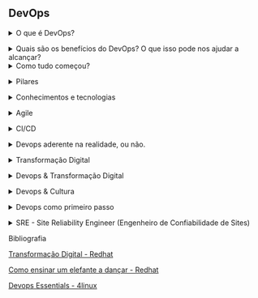 ## DevOps

<details>
<summary>O que é DevOps?</summary><br><b>

Antes de emitir qualquer opinião pessoal, é interessante observar o que as bigtech's dizem sobre devops:

Microsoft:

"DevOps é a união de pessoas, processos e produtos para permitir a entrega contínua de valor aos nossos usuários finais. A contração de" Dev "e" Ops "refere-se à substituição de Desenvolvimento e Operações em silos para criar equipes multidisciplinares que agora trabalham em conjunto com e práticas e ferramentas eficientes. As práticas essenciais de DevOps incluem planejamento ágil, integração contínua, entrega contínua e monitoramento de aplicativos. "

Red Hat:

"DevOps descreve abordagens para acelerar os processos pelos quais uma ideia (como um novo recurso de software, uma solicitação de aprimoramento ou uma correção de bug) vai do desenvolvimento à implantação em um ambiente de produção onde pode fornecer valor ao usuário. Essas abordagens exigem que as equipes de desenvolvimento e de operações se comuniquem com frequência e abordem seu trabalho com empatia por seus colegas de equipe. Escalabilidade e provisionamento flexível também são necessários. Com DevOps, aqueles que mais precisam de energia conseguem - por meio de autoatendimento e automação. Desenvolvedores, geralmente codificação em um ambiente de desenvolvimento padrão, trabalhe junto com as operações de TI para acelerar compilações, testes e lançamentos de software - sem sacrificar a confiabilidade. "

Google:

"... O movimento organizacional e cultural que visa aumentar a velocidade de entrega de software, melhorar a confiabilidade do serviço e construir propriedade compartilhada entre as partes interessadas do software"
</b></details>

<details>
<summary>Quais são os benefícios do DevOps? O que isso pode nos ajudar a alcançar?</summary><br><b>

* Colaboração
* Melhor entrega
* Segurança
* Velocidade
* Escala
* Confiabilidade
</b></details>

<details>
<summary>Como tudo começou?</summary><br><b>

* Manifesto ágil

Para falarmos sobre a história sobre DevOps, precisamos retroceder no tempo e falar sobre desenvolvimento e também sobre o manifesto ágil.
Em 2001, 17 desenvolvedores reuniram-se nas montanhas nevadas do estado norte-americano de Utah para discutir metodologias para processos de desenvolvimento e o resultado
deste encontro foi o então chamado manifesto ágil.

O Manifesto Ágil é uma declaração de valores e princípios essenciais para o desenvolvimento de software. 

Basicamente, o manifesto ágil  afirma que melhores resultados no desenvolvimento de software podem ser 
obtidos através da valorização de: 

  * Indivíduos e interações, mais que processos e ferramentas
  * Software em funcionamento, mais que documentação abrangente
  * Responder a mudanças, mais que seguir um plano

* Agile Conference

Em 2008 Andrew Schafer apresentou sua palestra de infraestrutura ágil para apenas uma pessoa, Patrick Debois. Guardem esses nomes. =)

* Velocity Conference

Em 2009, na Velocity Conference da O’Reilly, John Allspaw e Paul Hammond apresentaram “10+ Deploys per Day: Dev and Ops Cooperation at Flickr”.
Jogando luz a temas como

  * Interação entre os Desenvolvedores e a equipe de operações;
  * Como conseguir um aumento dos deploys com ferramentas e mudanças culturais.

Após lamentar no twitter sua não participação na palestra, Patrick Debois, recebeu a resposta do time do Flickr:

“Porque não organizar sua própria conferência de Velocity na Bélgica?”


* DevopsDays

Motivado pela palestra dos engenheiros da Flickr, Patrick Debois decidiu criar sua própria conferência na Bélgica, que ficou conhecida como DevOpsDays e foi um sucesso. Para lembrar
o dia, foi criada a tag #DevOps no Twitter, que posteriormente seria usado como o nome da cultura.
</b></details>

<details>
<summary>Pilares</summary><br><b>

C.A.M.S. ( Culture, Automation, Measure, Sharing)

C de Cultura
* Respeite a cultura.

Precisamos colaborar, compartilhar e entender a importância de manter uma relação saudável entre todas as áreas para que as equipes multidisciplinares possam trabalhar juntas e atingir os resultados.

A de Automação
* Automatize se possível

Quando falamos de DevOps, queremos eliminar o máximo de trabalho laboral possível, trabalho laboral é aquele trabalho repetitivo. Se você, por exemplo, gasta todo dia 30 minutos para efetuar uma determinada ação, porque não gastar um tempo superior, como, por exemplo, 2 horas para automatizar esta rotina e poupar esses 30 minutos a partir de então?

M de Medição
* Meça os resultados

Precisamos medir tudo que é possível: de processos a pessoas. Afinal, a única maneira de verificar se estamos no caminho certo ou melhorando é através da medição. O processo de melhoria contínua é o coração do DevOps!

S de Compartilhamento
Compartilhando feedbacks

Ambientes DevOps têm como uma das características fundamentais a cultura Blameless ou, em português, “Sem Culpa”, que é exatamente o que cria um ambiente propício ao compartilhamento. Não é sobre ninguém ser culpado por uma determinada ação que levou os sistemas a ficarem indisponíveis, é sobre todos se sentirem seguros e não terem medo de cometer erros. O erro faz parte do processo de aprendizado e deve ser compartilhado, assim como todas as melhorias que aplicamos em nosso ambiente de trabalho

</b></details>

<details>
<summary>Conhecimentos e tecnologias</summary><br><b>

![Devops roadmap](https://roadmap.sh/roadmaps/devops.png)

Fonte: https://roadmap.sh/devops

</b></details>

<details>
<summary>Agile</summary><br><b>

Agile é um processo de desenvolvimento de software que foca em pequenos entregáveis e um
processo cíclico que sempre mobiliza melhorias. O produto ﬁnal, nesse modelo, é entregue
em pequenas frações visando o conceito de melhoria contínua. Nesse sentido, é diferente
do modelo ainda utilizado em ambientes industriais, chamado waterfall, onde o projeto é
entregue por completo e, portanto, não responde às diferentes necessidades do cliente durante
o processo de desenvolvimento.

Com o Agile, trabalhamos com a a metodologia Scrum, que é um ﬂuxo de trabalho composto
de sprints (corridas) com ciclos curtos, normalmente de 1 a 2 semanas. Nessas sprints, são
realizadas reuniões diárias de 15 minutos chamadas de Daily Standup, normalmente feitas
com a equipe de pé, por isso o nome Standup. O objetivo é falar o que foi feito no dia anterior
e discutir os próximos passos, desbloqueando a equipe caso exista algum problema impedindo
o desenvolvimento. No término da sprint, é realizada uma reunião de Retrospectiva ou
Review, que serve para apontar o que foi aprendido e o que foi feito. Em seguida, ocorre a
reunião de Planning, onde trabalhamos o backlog, uma lista de tarefas a serem executadas
para selecionar quais serão as tasks que serão trabalhadas na próxima sprint.

</b></details>

<details>
<summary>CI/CD</summary><br><b>

CI/CD, continuous integration/continuous delivery, é um método para entregar aplicações com frequência aos clientes. Para isso, é aplicada a automação nas etapas do desenvolvimento de aplicações. Os principais conceitos atribuídos a esse método são integração, entrega e implantação contínuas. Com o CI/CD, é possível solucionar os problemas que a integração de novos códigos pode causar para as equipes de operações e desenvolvimento (o famoso “inferno de integração”).

Qual é a diferença entre CI e CD (e o outro CD)?

O acrônimo CI/CD tem alguns significados. “CI” sempre se refere à integração contínua, que é um processo de automação para desenvolvedores. Uma CI bem-sucedida é quando novas mudanças no código de uma aplicação são desenvolvidas, testadas e consolidadas regularmente em um repositório compartilhado. É a solução ideal para evitar conflitos entre ramificações quando muitas aplicações são desenvolvidas ao mesmo tempo.

“CD” se refere à entrega contínua e/ou à implantação contínua, conceitos relacionados e usados alternadamente às vezes. Em ambos os casos, se trata da automação de fases avançadas do pipeline, mas são usados às vezes separadamente para ilustrar o nível de automação presente.

Geralmente, a entrega contínua representa as mudanças feitas pelo desenvolvedor em uma aplicação, que são automaticamente testadas contra bugs e carregadas em um repositório, como o GitHub, ou em um registro de container. Nesse repositório, a equipe de operações pode implantar essas mudanças em um ambiente de produção ativo. Isso resolve o problema de baixa visibilidade e comunicação entre as equipes de negócios e desenvolvimento. Para isso, a finalidade da entrega contínua é garantir o mínimo de esforço na implantação de novos códigos.

A implantação contínua, outro significado para “CD”, se refere ao lançamento automático das mudanças feitas por um desenvolvedor do repositório à produção, onde podem ser usadas pelos clientes. Isso evita a sobrecarga das equipes de operações por conta dos processos manuais que atrasam a entrega de aplicações. Nesse conceito, são aproveitados os benefícios da entrega contínua ao automatizar a próxima etapa no pipeline.

![ci cd flow](img/ci-cd-flow.png)

Na abordagem de CI/CD, é possível especificar apenas as práticas relacionadas da integração e entrega contínuas ou as práticas dessas duas mais as da implantação contínua. Ainda há outra questão que dificulta o entendimento: às vezes, o termo “entrega contínua” é usado englobando também os processos da implantação contínua.

Por fim, não vale a pena se prender a esses conceitos. Basta se lembrar de que o CI/CD é, na verdade, um processo muitas vezes visto como um pipeline, que envolve a inclusão de um alto nível de automação e monitoramento contínuos no desenvolvimento de aplicações. Em cada caso, o que esses termos querem dizer depende da quantidade de automação implantada no pipeline de CI/CD. Muitas empresas começam adicionando CI e depois trabalham para automatizar a entrega e implantação. Por exemplo, como parte de aplicações nativas na nuvem.

</b></details>

<details>
<summary>Devops aderente na realidade, ou não.</summary><br><b>

Os aplicativos já não pertencem somente ao departamento de TI. Há uma expressão popular
na área de TI que diz que todas as empresas atuais são também empresas de softwares. E a
habilidade em fornecer novos serviços e funcionalidades aos clientes com rapidez é um dos
principais diferenciais competitivos. A agilidade da TI é o segredo para que startups superem os
enormes desafios e vençam as grandes batalhas. 

Alguns anos atrás, em gerações tecnológicas mais antigas, os departamentos de TI eram setores
internos que cuidavam da manutenção da infraestrutura e dos serviços corporativos. Algumas
empresas tinham a necessidade de contratar serviços externos, principalmente serviços web. No
entanto, essa era uma área ainda reduzida e restrita. A TI não era um departamento estratégico
ou que gerava receita, mas um ambiente de suporte considerado como um centro de custo.
Um dos resultados desse ambiente dedicado à infraestrutura é que os desenvolvedores não
tinham controle sobre a finalidade dos códigos criados. Os ciclos de lançamento eram longos,
e as mudanças eram lentas. O desenvolvedor trabalhava em um projeto em que o código
era enviado para fase de testes ou operações, e o lançamento era somente realizado alguns
meses depois. Por conta desse longo tempo de provisionamento, os engenheiros se sentiam
desmotivados a desenvolver novos códigos, pois nem sempre eles viam os códigos sendo
utilizados na prática.

A transformação digital e as modificações culturais e tecnológicas, como o DevOps, estão
proporcionando mudanças positivas e poderosas no processo de desenvolvimento, devolvendo o
prazer e gratificação na criação de novos códigos. Os desenvolvedores podem criar um projeto e
realmente vê-lo em execução. É uma mudança impactante, que transforma a criação de códigos
em processos imediatos. Ver um aplicativo em execução fornece aos desenvolvedores um ciclo
de feedback que os permitem aprimorar ou redesenhar os códigos sempre que necessário,
aumentando as chances de sucesso desses projetos. 

Transformação Digital

A transformação digital é uma mudança estratégica para as empresas. Com ela, é possível
adaptar os principais serviços de acordo com as demandas do setor ou conforme novas
regulamentações surgem, bem como lançar atualizações à medida que surgem novas
vulnerabilidades. 

No entanto, não existe uma definição comum para a transformação digital, mas podemos dizer que
ela envolve um processo de “mudança”. Algumas vezes, esse termo é usado para designar novas
arquiteturas (como microsserviços), novos processos (como DevOps) ou novas tecnologias (como
os containers e interfaces de programação de aplicativos). Quando uma expressão pode significar
diversas coisas, ela acaba perdendo o sentido e a eficácia. A transformação digital não é uma
solução ou um serviço específico que você possa adquirir. Ela é algo que toda organização precisa
definir para si mesma de forma exclusiva.
Não há um único padrão de arquitetura ou plataforma tecnológica que funcione perfeitamente em
todos os ambientes. As organizações que alcançam o sucesso com a transformação digital são as
que possuem um entendimento claro sobre os próprios objetivos e cultura. E eles são diferentes
para cada uma delas. Por exemplo:

• O Walmart implantou código durante a Black Friday, quando 200 milhões de pessoas estavam
on-line.

• A Amazon implanta atualização de códigos a cada segundo (50 milhões por ano) em centenas de
aplicativos e milhões de instâncias de cloud.

• A Etsy realiza 60 implantações por dia com um aplicativo monolítico.

• A Netflix realiza implantações centenas de vezes ao dia em uma arquitetura distribuída complexa.
A empresa faz uma única alteração no código, indo do check-in à produção em 16 minutos.

Cada uma dessas empresas trabalha com estrutura de equipes, tecnologias subjacentes, bases
de códigos e arquiteturas totalmente diferentes umas às outras. O fato é que não há um único
padrão ou uma tecnologia exclusiva usada entre elas que faça as operações funcionarem tão
perfeitamente. Na verdade, todas essas empresas começaram com a avaliação de suas equipes,
dívida técnica e estratégias corporativas. E então, elas seguiram em direção aos próprios objetivos,
intencionalmente e com coerência. Dessa forma, essas empresas alcançaram os resultados
almejados.

</b></details>


<details>
<summary>Transformação Digital</summary><br><b>

Transformação digital é uma mudança de mentalidade que as empresas passam com o objetivo de se tornarem mais modernas e acompanharem os avanços tecnológicos que não param de surgir.

</b></details>

<details>
<summary>Devops & Transformação Digital</summary><br><b>

DevOps e mudança nos processos

A base da evolução digital é o DevOps. Assim como a estratégia corporativa, os aplicativos são um
reflexo das equipes e da comunicação entre elas. DevOps, ou mudanças similares nos processos,
faz com que mais stakeholders participem das discussões de desenvolvimento e, assim, oferecer
insights mais amplos sobre como a equipe de operações mantém o software e a infraestrutura e
como clientes e parceiros realmente usam esses aplicativos. Ele cria um ciclo de feedback mais
fechado entre as equipes, com linhas abertas de comunicação. E essa comunicação aberta é a base
para qualquer outra etapa da evolução.

Infraestrutura de autosserviço

Essa etapa consiste em uma mudança focada na tecnologia. Ela introduz eficiências que
geralmente estão associadas a plataformas de tecnologias modernas. Com containers e catálogos
de autosserviço, os grupos de desenvolvedores, testes e operações podem acionar ambientes
consistentes com muita rapidez. Em algumas organizações, o tempo de provisionamento de novas
instâncias é reduzido de dias para minutos. Os profissionais de TI não precisam esperar dias por um
recurso de computação.

Automação e orquestração

Adotar a automação exige uma mudança em dois ângulos: o tecnológico, com plataformas
avançadas de implantação como o Terraform, Ansible ou Chef, mas há também a necessidade de
realizar mudanças nos processos. Várias organizações adotam processos rigorosos de mudança e
gerenciamento de riscos. Mas para aproveitar os benefícios das novas tecnologias, é preciso adaptar
os processos com o uso de metodologias mais ágeis.

Pipelines de integração e entrega contínuas (CI/CD)

Com a entrega contínua, é possível fazer mudanças no software com rapidez e iteratividade. A ideia
de um pipeline é de que haja processos e tecnologias em execução capazes de reduzir o risco de
códigos com baixa qualidade (ou quebrados) chegarem até a fase de implantação. Essa etapa mostra
a maturidade dos estágios anteriores: DevOps e comunicação aberta entre as equipes, processos de
testes e compilações em execução, além de teste e implantação automatizados. Quando todos esses
estágios são sólidos, é possível usar os códigos com rapidez. Esse é o pipeline.

Caminhos avançados de implantação

Uma vez que os processos e a infraestrutura estiverem voltados para implantações rápidas,
será possível usar os sistemas para mitigar os riscos das atualizações, avaliar a eficiência da
funcionalidade e realizar testes reais para gerar novas ideias. Isso inclui ter ambientes separados
e balanceamento de carga entre eles durante as implantações (chamadas de “blue-green
deployments”). Nesse processo, são usados dois ambientes diferentes para testar a interação do
usuário (teste A/B) ou fazer atualizações para uma pequena porcentagem de usuários e, de modo
seguro, aumentar esse número gradativamente (conhecido como "canary deployments").

Microsserviços ou sistemas distribuídos

Um microsserviço é uma aplicação pequena que realiza uma única função separada. A arquitetura
geral de aplicativos pode precisar realizar dezenas ou centenas de funções diferentes, cada uma
definida e orquestrada em um microsserviço. A arquitetura de microsserviços, como qualquer outra
de computação distribuída, é complexa e simples ao mesmo tempo. Serviços individuais são muito
mais simples e fáceis de manter, adicionar e descontinuar. Já a arquitetura geral é mais complexa.
Quando criado corretamente, um “projeto baseado em microsserviços é o melhor resultado de todo
o conhecimento adquirido sobre um bom design de aplicativos”. 5 Com essa arquitetura altamente
distribuída, você escala com mais facilidade, introduz novos serviços e atualizações com mais
simplicidade e reduz o risco de falhas no sistema. Por conta dessa elasticidade na arquitetura, os
microsserviços são muito associados a empresas inovadoras como a Netflix e a Google.


</b></details>

<details>
<summary>Devops & Cultura</summary><br><b>

Cultura em primeiro lugar

É importante notar que a evolução do software não é apenas uma mudança na
tecnologia. Ela alterna entre mudanças em processos, equipes e infraestrutura, e as modificações
culturais são infinitamente mais importantes. 

É possível criar o diagrama de arquitetura mais perfeito e desejado. Depois de envolver as equipes
e os processos, é preciso criar um ambiente cultural que ofereça suporte à entrega contínua e
à disciplina no uso da arquitetura. Porque uma mudança nos processos ou na estrutura não é
duradoura. As pessoas não são como os computadores que seguem regras. Portanto,
as estruturas legadas da organização sempre destruirão a sua bela arquitetura.”

Para que o software e a tecnologia evoluam, o segredo é pensar na evolução como um processo
natural do ambiente. Em uma empresa, isso é a cultura. Para garantir isso, as mudanças
necessárias podem ter o suporte do gerenciamento, mas não podem ser impostas por ele. As
pessoas precisam querer mudar. É uma questão de livre-arbítrio, e não imposição.

O Gartner tem um dado que explica isso melhor: “90% das organizações que tentam usar o DevOps
sem mudar especificamente a cultura falham.” 8

É fácil mudar a infraestrutura e a arquitetura de aplicativos. Mas para fazer isso efetivamente,
primeiro é necessário realizar uma mudança cultural.

A Lei de Conway diz: “Qualquer organização que criar um sistema, inevitavelmente, produzirá um
projeto com uma estrutura igual a da comunicação da organização.” Isso pode ser interpretado de
duas formas:

• Mudanças na arquitetura ou infraestrutura não terão qualquer efeito, a menos que você também
modifique a estrutura de comunicação.

• Alterações na estrutura de comunicação resultarão em melhores processos e infraestrutura
(independentemente da infraestrutura atual).

</b></details>


<details>
<summary>Devops como primeiro passo</summary><br><b>

A metodologia ágil é uma abordagem de design de software que tenta unir todas as partes
envolvidas em um grupo mais coeso. Isso inclui QA, gerenciamento de solução, desenvolvedores e
até mesmo documentação. A ideia é esclarecer os objetivos com pequenas iterações que têm como
foco tarefas específicas expressas como metas do usuário (chamadas de histórias). Isso derrubou
o tradicional modelo cascata do desenvolvimento de software, em que o processo passava de uma
equipe para outra.

No entanto, a metodologia ágil ainda lida somente com metade do verdadeiro ciclo de vida de
um aplicativo. Depois de desenvolvido, o aplicativo é transferido para a equipe de operações. Ela
fica responsável pela implantação e manutenção, que acontece geralmente em um período de
manutenção no fim de semana.

O problema é que essa equipe nem sempre sabe o propósito do aplicativo, o que pode gerar uma
implantação menos eficiente. Os desenvolvedores podem não ter conhecimento sobre o verdadeiro
ambiente operacional e criar um aplicativo que não tenha um bom desempenho no ambiente de
produção. Então, para mitigar o risco de alterações, muitas organizações instituem um processo
oneroso de gerenciamento de mudanças para tentar explicar e justificar qualquer alteração.

O DevOps é uma mudança cultural que tenta acabar com a separação entre os desenvolvedores,
equipe de operações e stakeholders. A separação entre esses grupos é real, mas artificial. Uma
equipe pode ser formada com profissionais de diversas funções. O DevOps tenta redefinir a equipe
para incluir todos os grupos envolvidos no ciclo de vida de um aplicativo e criar uma abertura na
comunicação entre esses grupos.

Os efeitos da mudança na cultura são muito mais profundos que DevOps, metodologias ágeis e
outros modelos. É o compromisso de realmente colocar todos no mesmo time. Ao mudar os padrões
de comunicação, você modifica seus resultados.

Com algumas etapas bem simples, grandes mudanças podem surgir. A cultura é a base para todas
as modificações tecnológicas e de processos. Se estiver com dificuldades para criar uma cultura de
DevOps, experimente o seguinte:

Ver como as outras equipes funcionam na prática pode ser um ótimo jeito de incentivá-las a mudar
os processos e abrir a comunicação.

O relatório “Puppet’s State of DevOps” mostra a eficácia alcançada ao mudar a estrutura e a
comunicação da equipe. 11 O estudo revelou que as equipes de DevOps alcançam:

• Tempo de provisionamento 2.555 vezes mais rápido.

• 200 vezes mais implantações.

• Recuperação de falhas 24 vezes mais rápida.

• Taxa de falhas na mudança 3 vezes menor.

• 22% menos tempo gasto em retrabalho.

A rapidez é uma das principais vantagens do DevOps. Ao analisarmos todo o processo de
lançamento, fica claro a necessidade de ter todas essas diferentes equipes envolvidas para a
disponibilização de um aplicativo. O nível de esforço para o lançamento desse aplicativo irá
depender da transparência e clareza dos processos, infraestrutura e base de códigos.

</b></details>


<details>
<summary>SRE - Site Reliability Engineer (Engenheiro de Confiabilidade de Sites)</summary><br><b>

</b></details>
---

Bibliografia

[Transformação Digital - Redhat](https://www.redhat.com/pt-br/engage/digital-transformation-culture-innovation-20181113)

[Como ensinar um elefante a dançar - Redhat](https://www.redhat.com/pt-br/engage/teaching-an-elephant-to-dance)

[Devops Essentials - 4linux](https://4linux.com.br/cursos/treinamento/devops-essentials/)